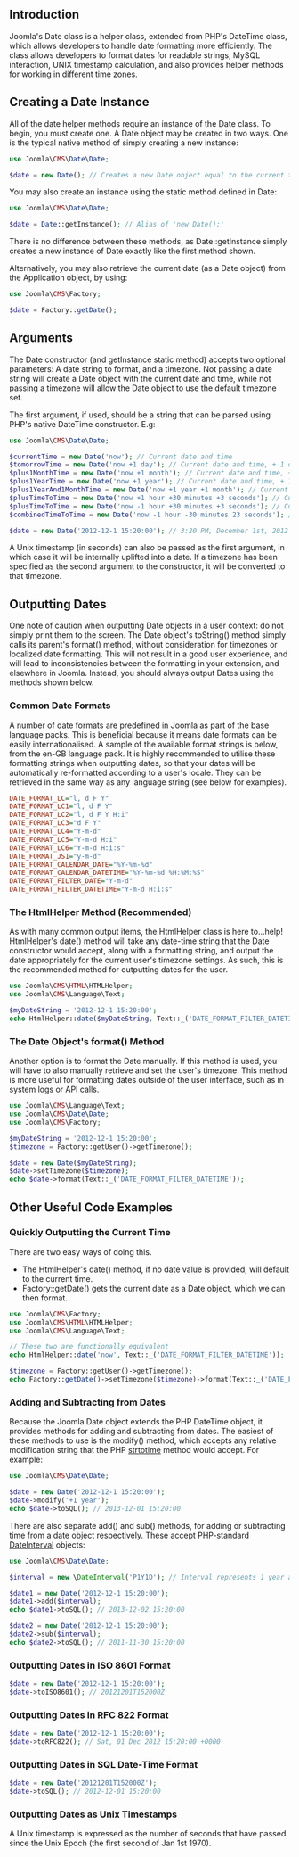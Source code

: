 <!-- Filename: How_to_use_JDate / Display title: How to use the Date class -->

## Introduction
Joomla's Date class is a helper class, extended from PHP's DateTime class, which allows developers to handle date formatting more efficiently. The class allows developers to format dates for readable strings, MySQL interaction, UNIX timestamp calculation, and also provides helper methods for working in different time zones.

## Creating a Date Instance

All of the date helper methods require an instance of the Date class. To begin, you must create one. A Date object may be created in two ways. One is the typical native method of simply creating a new instance:

```php
use Joomla\CMS\Date\Date;

$date = new Date(); // Creates a new Date object equal to the current time.
```

You may also create an instance using the static method defined in Date:

```php
use Joomla\CMS\Date\Date;

$date = Date::getInstance(); // Alias of 'new Date();'
```

There is no difference between these methods, as Date::getInstance simply creates a new instance of Date exactly like the first method shown.

Alternatively, you may also retrieve the current date (as a Date object) from the Application object, by using:
```php
use Joomla\CMS\Factory;

$date = Factory::getDate();
```

## Arguments

The Date constructor (and getInstance static method) accepts two optional parameters: A date string to format, and a timezone. Not passing a date string will create a Date object with the current date and time, while not passing a timezone will allow the Date object to use the default timezone set.

The first argument, if used, should be a string that can be parsed using PHP's native DateTime constructor. E.g:
```php
use Joomla\CMS\Date\Date;

$currentTime = new Date('now'); // Current date and time
$tomorrowTime = new Date('now +1 day'); // Current date and time, + 1 day.
$plus1MonthTime = new Date('now +1 month'); // Current date and time, + 1 month.
$plus1YearTime = new Date('now +1 year'); // Current date and time, + 1 year.
$plus1YearAnd1MonthTime = new Date('now +1 year +1 month'); // Current date and time, + 1 year and 1 month.
$plusTimeToTime = new Date('now +1 hour +30 minutes +3 seconds'); // Current date and time, + 1 hour, 30 minutes and 3 seconds
$plusTimeToTime = new Date('now -1 hour +30 minutes +3 seconds'); // Current date and time, + 1 hour, 30 minutes and 3 seconds
$combinedTimeToTime = new Date('now -1 hour -30 minutes 23 seconds'); // Current date and time, - 1 hour, +30 minutes and +23 seconds

$date = new Date('2012-12-1 15:20:00'); // 3:20 PM, December 1st, 2012
```

A Unix timestamp (in seconds) can also be passed as the first argument, in which case it will be internally uplifted into a date. If a timezone has been specified as the second argument to the constructor, it will be converted to that timezone.

## Outputting Dates

One note of caution when outputting Date objects in a user context: do not simply print them to the screen. The Date object's toString() method simply calls its parent's format() method, without consideration for timezones or localized date formatting. This will not result in a good user experience, and will lead to inconsistencies between the formatting in your extension, and elsewhere in Joomla. Instead, you should always output Dates using the methods shown below.

### Common Date Formats

A number of date formats are predefined in Joomla as part of the base language packs. This is beneficial because it means date formats can be easily internationalised. A sample of the available format strings is below, from the en-GB language pack. It is highly recommended to utilise these formatting strings when outputting dates, so that your dates will be automatically re-formatted according to a user's locale. They can be retrieved in the same way as any language string (see below for examples).

```ini
DATE_FORMAT_LC="l, d F Y"
DATE_FORMAT_LC1="l, d F Y"
DATE_FORMAT_LC2="l, d F Y H:i"
DATE_FORMAT_LC3="d F Y"
DATE_FORMAT_LC4="Y-m-d"
DATE_FORMAT_LC5="Y-m-d H:i"
DATE_FORMAT_LC6="Y-m-d H:i:s"
DATE_FORMAT_JS1="y-m-d"
DATE_FORMAT_CALENDAR_DATE="%Y-%m-%d"
DATE_FORMAT_CALENDAR_DATETIME="%Y-%m-%d %H:%M:%S"
DATE_FORMAT_FILTER_DATE="Y-m-d"
DATE_FORMAT_FILTER_DATETIME="Y-m-d H:i:s"
```

### The HtmlHelper Method (Recommended)

As with many common output items, the HtmlHelper class is here to...help! HtmlHelper's date() method will take any date-time string that the Date constructor would accept, along with a formatting string, and output the date appropriately for the current user's timezone settings. As such, this is the recommended method for outputting dates for the user.

```php
use Joomla\CMS\HTML\HTMLHelper;
use Joomla\CMS\Language\Text;

$myDateString = '2012-12-1 15:20:00';
echo HtmlHelper::date($myDateString, Text::_('DATE_FORMAT_FILTER_DATETIME'));
```

### The Date Object's format() Method

Another option is to format the Date manually. If this method is used, you will have to also manually retrieve and set the user's timezone. This method is more useful for formatting dates outside of the user interface, such as in system logs or API calls.

```php
use Joomla\CMS\Language\Text;
use Joomla\CMS\Date\Date;
use Joomla\CMS\Factory;

$myDateString = '2012-12-1 15:20:00';
$timezone = Factory::getUser()->getTimezone();

$date = new Date($myDateString);
$date->setTimezone($timezone);
echo $date->format(Text::_('DATE_FORMAT_FILTER_DATETIME'));
```

## Other Useful Code Examples

### Quickly Outputting the Current Time

There are two easy ways of doing this.
- The HtmlHelper's date() method, if no date value is provided, will default to the current time.
- Factory::getDate() gets the current date as a Date object, which we can then format.


```php
use Joomla\CMS\Factory;
use Joomla\CMS\HTML\HTMLHelper;
use Joomla\CMS\Language\Text;

// These two are functionally equivalent
echo HtmlHelper::date('now', Text::_('DATE_FORMAT_FILTER_DATETIME'));

$timezone = Factory::getUser()->getTimezone();
echo Factory::getDate()->setTimezone($timezone)->format(Text::_('DATE_FORMAT_FILTER_DATETIME'));
```

### Adding and Subtracting from Dates

Because the Joomla Date object extends the PHP DateTime object, it provides methods for adding and subtracting from dates. The easiest of these methods to use is the modify() method, which accepts any relative modification string that the PHP [strtotime](https://www.php.net/manual/en/function.strtotime.php) method would accept. For example:

```php
use Joomla\CMS\Date\Date;

$date = new Date('2012-12-1 15:20:00');
$date->modify('+1 year');
echo $date->toSQL(); // 2013-12-01 15:20:00
```

There are also separate add() and sub() methods, for adding or subtracting time from a date object respectively. These accept PHP-standard [DateInterval](https://www.php.net/manual/en/class.dateinterval.php) objects:

```php
use Joomla\CMS\Date\Date;

$interval = new \DateInterval('P1Y1D'); // Interval represents 1 year and 1 day

$date1 = new Date('2012-12-1 15:20:00');
$date1->add($interval);
echo $date1->toSQL(); // 2013-12-02 15:20:00

$date2 = new Date('2012-12-1 15:20:00');
$date2->sub($interval);
echo $date2->toSQL(); // 2011-11-30 15:20:00
```

### Outputting Dates in ISO 8601 Format

```php
$date = new Date('2012-12-1 15:20:00');
$date->toISO8601(); // 20121201T152000Z
```

### Outputting Dates in RFC 822 Format

```php
$date = new Date('2012-12-1 15:20:00');
$date->toRFC822(); // Sat, 01 Dec 2012 15:20:00 +0000
```

### Outputting Dates in SQL Date-Time Format

```php
$date = new Date('20121201T152000Z');
$date->toSQL(); // 2012-12-01 15:20:00
```

### Outputting Dates as Unix Timestamps

A Unix timestamp is expressed as the number of seconds that have passed since the Unix Epoch (the first second of Jan 1st 1970).
